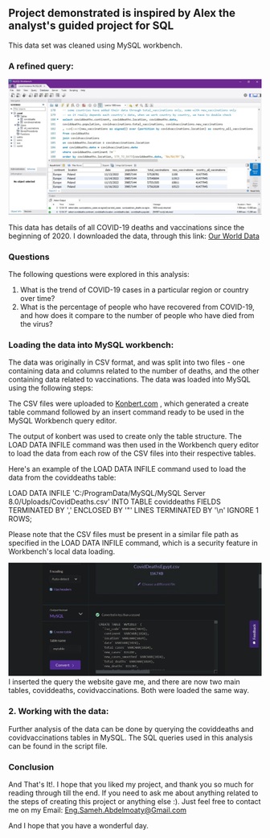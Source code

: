 ## Project demonstrated is inspired by Alex the analyst's guided project for SQL 

This data set was cleaned using MySQL workbench.

### A refined query:

![Workbench](workbench.jpg "Workbench")

This data has details of all COVID-19 deaths and vaccinations since the beginning of 2020. 
I downloaded the data, through this link:
[Our World Data](https://ourworldindata.org/covid-deaths)



### Questions
The following questions were explored in this analysis:
1. What is the trend of COVID-19 cases in a particular region or country over time?
2. What is the percentage of people who have recovered from COVID-19, and how does it compare to the number of people who have died from the virus?

### Loading the data into MySQL workbench:

The data was originally in CSV format, and was split into two files - one containing data and columns related to the number of deaths, and the other containing data related to vaccinations. The data was loaded into MySQL using the following steps:

The CSV files were uploaded to [Konbert.com](konbert.com)
, which generated a create table command followed by an insert command ready to be used in the MySQL Workbench query editor.

The output of konbert was used to create only the table structure. The LOAD DATA INFILE command was then used in the Workbench query editor to load the data from each row of the CSV files into their respective tables.

Here's an example of the LOAD DATA INFILE command used to load the data from the coviddeaths table:

LOAD DATA INFILE 'C:/ProgramData/MySQL/MySQL Server 8.0/Uploads/CovidDeaths.csv' 
INTO TABLE coviddeaths
FIELDS TERMINATED BY ',' 
ENCLOSED BY '"'
LINES TERMINATED BY '\n'
IGNORE 1 ROWS;

Please note that the CSV files must be present in a similar file path as specified in the LOAD DATA INFILE command, which is a security feature in Workbench's local data loading.

![konbert](konbert.jpg "konbert")
I inserted the query the website gave me, and there are now two main tables, coviddeaths, covidvaccinations. Both were loaded the same way.

### 2. Working with the data:
Further analysis of the data can be done by querying the coviddeaths and covidvaccinations tables in MySQL. The SQL queries used in this analysis can be found in the script file.


### Conclusion

And That's It!. I hope that you liked my project, and thank you so much for reading through till the end. If you need to ask me about anything related to the steps of creating this project or anything else :). Just feel free to contact me on my Email: Eng.Sameh.Abdelmoaty@Gmail.com

And I hope that you have a wonderful day.
